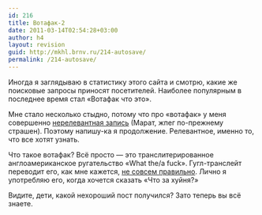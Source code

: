 ```yaml
---
id: 216
title: Вотафак-2
date: 2011-03-14T02:54:28+03:00
author: h4
layout: revision
guid: http://mkhl.brnv.ru/214-autosave/
permalink: /214-autosave/
---
```

Иногда я заглядываю в статистику этого сайта и смотрю, какие же поисковые запросы приносят посетителей. Наиболее популярным в последнее время стал «Вотафак что это».

Мне стало несколько стыдно, потому что про «вотафак» у меня совершенно [нерелевантная запись](http://mkhl.brnv.ru/votafak/) (Марат, жпег по-прежнему страшен). Поэтому напишу-ка я продолжение. Релевантное, именно то, что все хотят узнать.

Что такое вотафак? Всё просто — это транслитерированное англоамериканское ругательство «What the/a fuck». Гугл-транслейт переводит его, как мне кажется, [не совсем правильно](http://translate.google.com/#en|ru|what%20a%20fuck). Лично я употребляю его, когда хочется сказать «Что за хуйня?»

Видите, дети, какой нехороший пост получился? Зато теперь вы всё знаете.